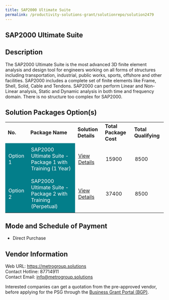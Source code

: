 ```yaml
---
title: SAP2000 Ultimate Suite
permalink: /productivity-solutions-grant/solutionrepo/solution2479
---
```


## SAP2000 Ultimate Suite

## Description

The SAP2000 Ultimate Suite is the most advanced 3D finite element analysis and design tool for engineers working on all forms of structures including transportation, industrial, public works, sports, offshore and other facilities.  SAP2000 includes a complete set of finite elements like Frame, Shell, Solid, Cable and Tendons.  SAP2000 can perform Linear and Non-Linear analysis, Static and Dynamic analysis in both time and frequency domain.  There is no structure too complex for SAP2000.

## Solution Packages Option(s)

<table>
<tr>
<td><b>No.</b></td>
<td><b>Package Name</b></td>
<td><b>Solution Details</b></td>
<td><b>Total Package Cost</b></td>
<td><b>Total Qualifying</b></td>
</tr>
<tr>
<td style='padding: 10px; background-color: #037E8A; color: #FFFFFF;'>Option 1</td>
<td style='padding: 10px; background-color: #037E8A; color: #FFFFFF;'>SAP2000 Ultimate Suite - Package 1 with Training (1 Year)</td>
<td style='padding: 10px;'><a href='https://www.gobusiness.gov.sg/images/psg/Otte_International_SAP_2000_20210048_Desensitised_Annex_3_Part_1.pdf' target='_blank'>View Details</a></td>
<td style='padding: 10px;'>15900</td>
<td style='padding: 10px;'>8500</td>
</tr>
<tr>
<td style='padding: 10px; background-color: #037E8A; color: #FFFFFF;'>Option 2</td>
<td style='padding: 10px; background-color: #037E8A; color: #FFFFFF;'>SAP2000 Ultimate Suite - Package 2 with Training (Perpetual)</td>
<td style='padding: 10px;'><a href='https://www.gobusiness.gov.sg/images/psg/Otte_International_SAP_2000_20210048_Desensitised_Annex_3_Part_2.pdf' target='_blank'>View Details</a></td>
<td style='padding: 10px;'>37400</td>
<td style='padding: 10px;'>8500</td>
</tr>
</table>

## Mode and Schedule of Payment

 - Direct Purchase

## Vendor Information

 Web URL: https://metrogroup.solutions <br>Contact Hotline: 87714911 <br>Contact Email: info@metrogroup.solutions <br>

Interested companies can get a quotation from the pre-approved vendor, before applying for the PSG through the <a href='https://www.businessgrants.gov.sg/' target='_blank' rel='noopener'>Business Grant Portal (BGP)</a>.

<script src="/jquery/resize-tables.js"></script>
